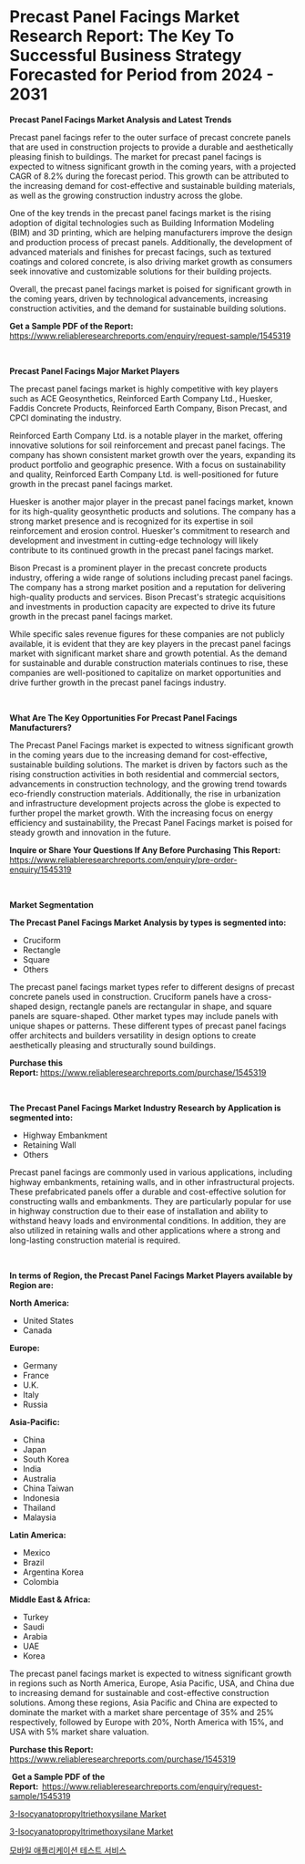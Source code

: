 <p><h1>Precast Panel Facings Market Research Report: The Key To Successful Business Strategy Forecasted for Period from 2024 - 2031</h1></p><p><strong>Precast Panel Facings Market Analysis and Latest Trends</strong></p>
<p><p>Precast panel facings refer to the outer surface of precast concrete panels that are used in construction projects to provide a durable and aesthetically pleasing finish to buildings. The market for precast panel facings is expected to witness significant growth in the coming years, with a projected CAGR of 8.2% during the forecast period. This growth can be attributed to the increasing demand for cost-effective and sustainable building materials, as well as the growing construction industry across the globe.</p><p>One of the key trends in the precast panel facings market is the rising adoption of digital technologies such as Building Information Modeling (BIM) and 3D printing, which are helping manufacturers improve the design and production process of precast panels. Additionally, the development of advanced materials and finishes for precast facings, such as textured coatings and colored concrete, is also driving market growth as consumers seek innovative and customizable solutions for their building projects.</p><p>Overall, the precast panel facings market is poised for significant growth in the coming years, driven by technological advancements, increasing construction activities, and the demand for sustainable building solutions.</p></p>
<p><strong>Get a Sample PDF of the Report:&nbsp;</strong> <a href="https://www.reliableresearchreports.com/enquiry/request-sample/1545319">https://www.reliableresearchreports.com/enquiry/request-sample/1545319</a></p>
<p>&nbsp;</p>
<p><strong>Precast Panel Facings Major Market Players</strong></p>
<p><p>The precast panel facings market is highly competitive with key players such as ACE Geosynthetics, Reinforced Earth Company Ltd., Huesker, Faddis Concrete Products, Reinforced Earth Company, Bison Precast, and CPCI dominating the industry.</p><p>Reinforced Earth Company Ltd. is a notable player in the market, offering innovative solutions for soil reinforcement and precast panel facings. The company has shown consistent market growth over the years, expanding its product portfolio and geographic presence. With a focus on sustainability and quality, Reinforced Earth Company Ltd. is well-positioned for future growth in the precast panel facings market.</p><p>Huesker is another major player in the precast panel facings market, known for its high-quality geosynthetic products and solutions. The company has a strong market presence and is recognized for its expertise in soil reinforcement and erosion control. Huesker's commitment to research and development and investment in cutting-edge technology will likely contribute to its continued growth in the precast panel facings market.</p><p>Bison Precast is a prominent player in the precast concrete products industry, offering a wide range of solutions including precast panel facings. The company has a strong market position and a reputation for delivering high-quality products and services. Bison Precast's strategic acquisitions and investments in production capacity are expected to drive its future growth in the precast panel facings market.</p><p>While specific sales revenue figures for these companies are not publicly available, it is evident that they are key players in the precast panel facings market with significant market share and growth potential. As the demand for sustainable and durable construction materials continues to rise, these companies are well-positioned to capitalize on market opportunities and drive further growth in the precast panel facings industry.</p></p>
<p>&nbsp;</p>
<p><strong>What Are The Key Opportunities For Precast Panel Facings Manufacturers?</strong></p>
<p><p>The Precast Panel Facings market is expected to witness significant growth in the coming years due to the increasing demand for cost-effective, sustainable building solutions. The market is driven by factors such as the rising construction activities in both residential and commercial sectors, advancements in construction technology, and the growing trend towards eco-friendly construction materials. Additionally, the rise in urbanization and infrastructure development projects across the globe is expected to further propel the market growth. With the increasing focus on energy efficiency and sustainability, the Precast Panel Facings market is poised for steady growth and innovation in the future.</p></p>
<p><strong>Inquire or Share Your Questions If Any Before Purchasing This Report:</strong> <a href="https://www.reliableresearchreports.com/enquiry/pre-order-enquiry/1545319">https://www.reliableresearchreports.com/enquiry/pre-order-enquiry/1545319</a></p>
<p>&nbsp;</p>
<p><strong>Market Segmentation</strong></p>
<p><strong>The Precast Panel Facings Market Analysis by types is segmented into:</strong></p>
<p><ul><li>Cruciform</li><li>Rectangle</li><li>Square</li><li>Others</li></ul></p>
<p><p>The precast panel facings market types refer to different designs of precast concrete panels used in construction. Cruciform panels have a cross-shaped design, rectangle panels are rectangular in shape, and square panels are square-shaped. Other market types may include panels with unique shapes or patterns. These different types of precast panel facings offer architects and builders versatility in design options to create aesthetically pleasing and structurally sound buildings.</p></p>
<p><strong>Purchase this Report:&nbsp;</strong><a href="https://www.reliableresearchreports.com/purchase/1545319">https://www.reliableresearchreports.com/purchase/1545319</a></p>
<p>&nbsp;</p>
<p><strong>The Precast Panel Facings Market Industry Research by Application is segmented into:</strong></p>
<p><ul><li>Highway Embankment</li><li>Retaining Wall</li><li>Others</li></ul></p>
<p><p>Precast panel facings are commonly used in various applications, including highway embankments, retaining walls, and in other infrastructural projects. These prefabricated panels offer a durable and cost-effective solution for constructing walls and embankments. They are particularly popular for use in highway construction due to their ease of installation and ability to withstand heavy loads and environmental conditions. In addition, they are also utilized in retaining walls and other applications where a strong and long-lasting construction material is required.</p></p>
<p>&nbsp;</p>
<p><strong>In terms of Region, the Precast Panel Facings Market Players available by Region are:</strong></p>
<p>
    <p> <strong> North America: </strong>
        <ul>
            <li>United States</li>
            <li>Canada</li>
        </ul>
        </p> 
    <p> <strong> Europe: </strong>
        <ul>
            <li>Germany</li>
            <li>France</li>
            <li>U.K.</li>
            <li>Italy</li>
            <li>Russia</li>
        </ul>
        </p> 
    <p> <strong> Asia-Pacific: </strong>
        <ul>
            <li>China</li>
            <li>Japan</li>
            <li>South Korea</li>
            <li>India</li>
            <li>Australia</li>
            <li>China Taiwan</li>
            <li>Indonesia</li>
            <li>Thailand</li>
            <li>Malaysia</li>
        </ul>
        </p> 
    <p> <strong> Latin America: </strong>
        <ul>
            <li>Mexico</li>
            <li>Brazil</li>
            <li>Argentina Korea</li>
            <li>Colombia</li>
        </ul>
        </p> 
    <p> <strong> Middle East & Africa: </strong>
        <ul>
            <li>Turkey</li>
            <li>Saudi</li>
            <li>Arabia</li>
            <li>UAE</li>
            <li>Korea</li>
        </ul>
    </p>
    </p>
<p><p>The precast panel facings market is expected to witness significant growth in regions such as North America, Europe, Asia Pacific, USA, and China due to increasing demand for sustainable and cost-effective construction solutions. Among these regions, Asia Pacific and China are expected to dominate the market with a market share percentage of 35% and 25% respectively, followed by Europe with 20%, North America with 15%, and USA with 5% market share valuation.</p></p>
<p><strong>Purchase this Report: </strong><a href="https://www.reliableresearchreports.com/purchase/1545319">https://www.reliableresearchreports.com/purchase/1545319</a></p>
<p>&nbsp;<strong>Get a Sample PDF of the Report:&nbsp;&nbsp;</strong><a href="https://www.reliableresearchreports.com/enquiry/request-sample/1545319">https://www.reliableresearchreports.com/enquiry/request-sample/1545319</a></p>
<p><strong></strong></p>
<p><p><a href="https://github.com/gamblestampleyjenny50m5sl6/Market-Research-Report-List-1/blob/main/3-isocyanatopropyltriethoxysilane-market.md">3-Isocyanatopropyltriethoxysilane Market</a></p><p><a href="https://github.com/wwwkeltoum/Market-Research-Report-List-2/blob/main/3-isocyanatopropyltrimethoxysilane-market.md">3-Isocyanatopropyltrimethoxysilane Market</a></p><p><a href="https://medium.com/@bud567768/%EB%AA%A8%EB%B0%94%EC%9D%BC-%EC%95%A0%ED%94%8C%EB%A6%AC%EC%BC%80%EC%9D%B4%EC%85%98-%ED%85%8C%EC%8A%A4%ED%8A%B8-%EC%84%9C%EB%B9%84%EC%8A%A4-%EC%8B%9C%EC%9E%A5-%EA%B7%9C%EB%AA%A8-%EB%B0%8F-%EC%8B%9C%EC%9E%A5-%ED%8A%B8%EB%A0%8C%EB%93%9C-%EC%82%B0%EC%97%85-%EC%A0%84%EB%B0%98%EC%A0%81%EC%9D%B8-%EA%B0%9C%EC%9A%94-2024%EB%85%84%EB%B6%80%ED%84%B0-2031%EB%85%84%EA%B9%8C%EC%A7%80-0ad27fc96613">모바일 애플리케이션 테스트 서비스</a></p></p>